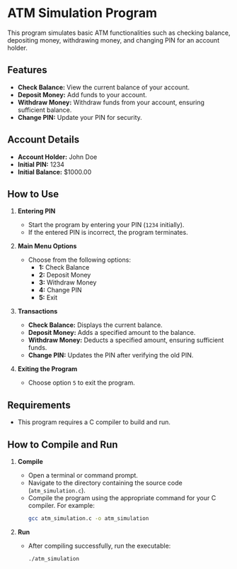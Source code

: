 # ATM Simulation Program

This program simulates basic ATM functionalities such as checking balance, depositing money, withdrawing money, and changing PIN for an account holder.

## Features

- **Check Balance:** View the current balance of your account.
- **Deposit Money:** Add funds to your account.
- **Withdraw Money:** Withdraw funds from your account, ensuring sufficient balance.
- **Change PIN:** Update your PIN for security.

## Account Details

- **Account Holder:** John Doe
- **Initial PIN:** 1234
- **Initial Balance:** $1000.00

## How to Use

1. **Entering PIN**
   - Start the program by entering your PIN (`1234` initially).
   - If the entered PIN is incorrect, the program terminates.

2. **Main Menu Options**
   - Choose from the following options:
     - **1:** Check Balance
     - **2:** Deposit Money
     - **3:** Withdraw Money
     - **4:** Change PIN
     - **5:** Exit

3. **Transactions**
   - **Check Balance:** Displays the current balance.
   - **Deposit Money:** Adds a specified amount to the balance.
   - **Withdraw Money:** Deducts a specified amount, ensuring sufficient funds.
   - **Change PIN:** Updates the PIN after verifying the old PIN.

4. **Exiting the Program**
   - Choose option `5` to exit the program.

## Requirements

- This program requires a C compiler to build and run.

## How to Compile and Run

1. **Compile**
   - Open a terminal or command prompt.
   - Navigate to the directory containing the source code (`atm_simulation.c`).
   - Compile the program using the appropriate command for your C compiler. For example:
     ```bash
     gcc atm_simulation.c -o atm_simulation
     ```

2. **Run**
   - After compiling successfully, run the executable:
     ```bash
     ./atm_simulation
     ```
